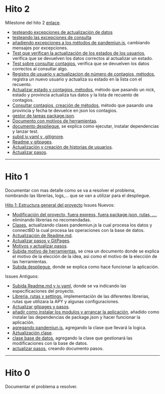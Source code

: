 # Hito 2

Milestone del hito 2 [enlace](https://github.com/DanielRuizMed/PAndemium/milestone/7).

- [testeando excepciones de actualización de datos](https://github.com/DanielRuizMed/PAndemium/issues/55)
- [testeando las excepciones de consulta](https://github.com/DanielRuizMed/PAndemium/issues/54)
- [añadiendo excepciones a los métodos de pandemiun.js](https://github.com/DanielRuizMed/PAndemium/issues/52), cambiando mensajes por excepciones.
- [Test que verifican la actualización de los estados de los usuarios](https://github.com/DanielRuizMed/PAndemium/issues/51), verifica que se devuelven los datos correctos al actualizar un estado.
- [Test sobre consultar contagios](https://github.com/DanielRuizMed/PAndemium/issues/50), verifica que se devuelven los datos correctos al consultar algo.
- [Registro de usuario y actualizacion de número de contagios, métodos](https://github.com/DanielRuizMed/PAndemium/issues/49), registra un nuevo usuario y actualiza su estado en la lista con el recuento.
- [Actualizar estado y contagios, métodos](https://github.com/DanielRuizMed/PAndemium/issues/48), método que pasando un nick, estado y provincia actualiza tus datos y la lista de recuento de contagios.
- [Consultar contagios, creación de métodos](https://github.com/DanielRuizMed/PAndemium/issues/47), método que pasando una provincia y fecha te devuelce en json los contagios.
- [gestor de tareas package.json](https://github.com/DanielRuizMed/PAndemium/issues/33).
- [Documento con motivos de herramientas](https://github.com/DanielRuizMed/PAndemium/issues/34).
- [documento despliegue](https://github.com/DanielRuizMed/PAndemium/issues/35), se explica como ejecutar, instalar dependencias y lanzar test.
- [subid iv.yaml y .gitignore](https://github.com/DanielRuizMed/PAndemium/issues/36).
- [Readme y gitpages](https://github.com/DanielRuizMed/PAndemium/issues/37).
- [Actualización y creación de historias de usuarios](https://github.com/DanielRuizMed/PAndemium/issues/42).
- [Actualizar pasos](https://github.com/DanielRuizMed/PAndemium/issues/43).
 
---

# Hito 1
Documentar con mas detalle como se va a resolver el problema, nombrando
las librerías, logs,... que se van a utilizar para el despliegue.

[Hito 1: Estructura general del proyecto](https://github.com/DanielRuizMed/PAndemium/milestone/6)
Issues Nuevos:
- [Modificación del proyecto, fuera express, fuera package.json, rutas, ...](https://github.com/DanielRuizMed/PAndemium/issues/19), eliminando librerias no recomendadas.
- [Clases](https://github.com/DanielRuizMed/PAndemium/issues/20), actualizando clases pandemiun.js la cual procesa los datos y connectBD la cual procesa las operaciones con la base de datos.
- [Actualización de Readme.md](https://github.com/DanielRuizMed/PAndemium/issues/21).
- [Actualizar pasos y GitPages](https://github.com/DanielRuizMed/PAndemium/issues/22).
- [Motivos y actualizar pasos](https://github.com/DanielRuizMed/PAndemium/issues/23).
- [Subida motivo de herramientas](https://github.com/DanielRuizMed/PAndemium/issues/24), se crea un documento donde se explica el motivo de la elección de la idea, asi como el motivo de la elección de las herramientas.
- [Subida despliegue](https://github.com/DanielRuizMed/PAndemium/issues/26), donde se explica como hace funcionar la aplicación.

Issues Antiguos:
- [Subida Readme.md y iv.yaml](https://github.com/DanielRuizMed/PAndemium/issues/6), donde se va indicando las especificaciones del proyecto.
- [Libreria, rutas y settings](https://github.com/DanielRuizMed/PAndemium/issues/8), implementación de las diferentes librerias, rutas que utilizara la APY y algunas configuraciones.
- [Actualizar gitpages y pasos](https://github.com/DanielRuizMed/PAndemium/issues/14).
- [añadir como instalar los modulos y arrancar la aplicación](https://github.com/DanielRuizMed/PAndemium/issues/13), añadido como instalar las dependencias de package.json y hacer funcionar la aplicación.
- [agregando pandemiun.js](https://github.com/DanielRuizMed/PAndemium/issues/10), agregando la clase que llevará la logica.
- [Aztualización clase](https://github.com/DanielRuizMed/PAndemium/issues/9).
- [clase base de datos](https://github.com/DanielRuizMed/PAndemium/issues/11), agregando la clase que gestionará las modificaciones con la base de datos.
- [actualizar pasos](https://github.com/DanielRuizMed/PAndemium/issues/18), creando documento pasos.

---

# Hito 0
Documentar el problema a resolver.

